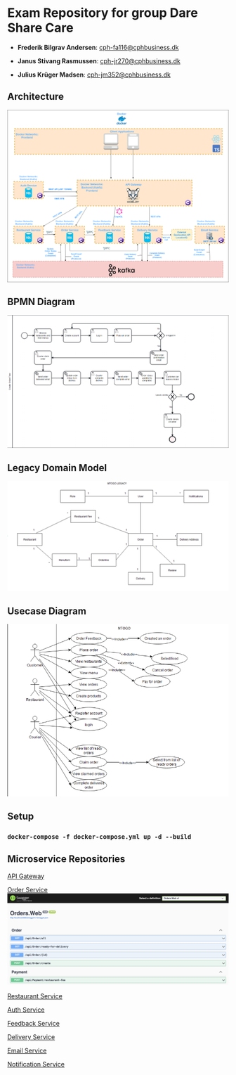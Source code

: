 # Exam Repository for group Dare Share Care #
- **Frederik Bilgrav Andersen**: cph-fa116@cphbusiness.dk

- **Janus Stivang Rasmussen**: cph-jr270@cphbusiness.dk

- **Julius Krüger Madsen**: cph-jm352@cphbusiness.dk

## Architecture ##
![Architecture Diagram](diagrams/architecture.png)

## BPMN Diagram ##
![BPMN Diagram](diagrams/create-order-bpmn.png)

## Legacy Domain Model ##
![Legacy Domain Model Diagram](diagrams/legacy-domain.png)

## Usecase Diagram ##
![Usecase Diagram](diagrams/usecase.png)

## Setup ##
### ```docker-compose -f docker-compose.yml up -d --build```



## Microservice Repositories ##
[API Gateway](https://github.com/Dare-Share-Care/exam-gateway)  

[Order Service](https://github.com/Dare-Share-Care/exam-orders)
![Order Service APIs](images/Orders.Web%20Swagger.png)  

[Restaurant Service](https://github.com/Dare-Share-Care/exam-restaurant)  

[Auth Service](https://github.com/Dare-Share-Care/exam-auth)  

[Feedback Service](https://github.com/Dare-Share-Care/exam-feedback)

[Delivery Service](https://github.com/Dare-Share-Care/exam-courier)

[Email Service](https://github.com/Dare-Share-Care/exam-emails)

[Notification Service](https://github.com/Dare-Share-Care/exam-notification)

